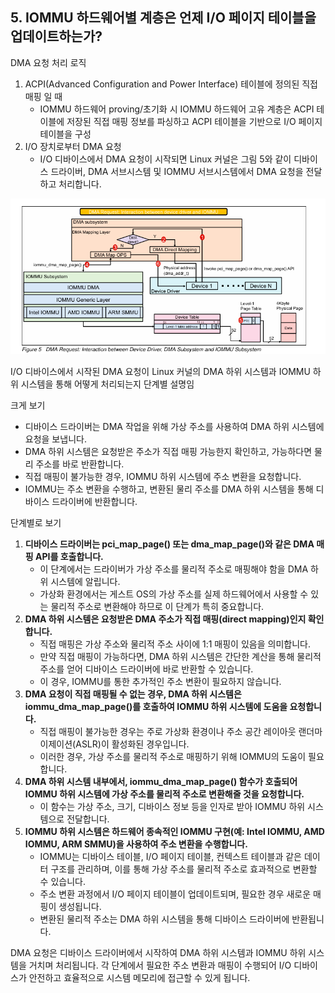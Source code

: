 ## **5. IOMMU 하드웨어별 계층은 언제 I/O 페이지 테이블을 업데이트하는가?**

DMA 요청 처리 로직

1. ACPI(Advanced Configuration and Power Interface) 테이블에 정의된 직접 매핑 일 때
    - IOMMU 하드웨어 proving/초기화 시 IOMMU 하드웨어 고유 계층은 ACPI 테이블에 저장된 직접 매핑 정보를 파싱하고 ACPI 테이블을 기반으로 I/O 페이지 테이블을 구성
2. I/O 장치로부터 DMA 요청
    - I/O 디바이스에서 DMA 요청이 시작되면 Linux 커널은 그림 5와 같이 디바이스 드라이버, DMA 서브시스템 및 IOMMU 서브시스템에서 DMA 요청을 전달하고 처리합니다.



![계층 순서](images/dma_request.png)

 I/O 디바이스에서 시작된 DMA 요청이 Linux 커널의 DMA 하위 시스템과 IOMMU 하위 시스템을 통해 어떻게 처리되는지 단계별 설명임

크게 보기

- 디바이스 드라이버는 DMA 작업을 위해 가상 주소를 사용하여 DMA 하위 시스템에 요청을 보냅니다.
- DMA 하위 시스템은 요청받은 주소가 직접 매핑 가능한지 확인하고, 가능하다면 물리 주소를 바로 반환합니다.
- 직접 매핑이 불가능한 경우, IOMMU 하위 시스템에 주소 변환을 요청합니다.
- IOMMU는 주소 변환을 수행하고, 변환된 물리 주소를 DMA 하위 시스템을 통해 디바이스 드라이버에 반환합니다.

단계별로 보기

1. **디바이스 드라이버는 pci_map_page() 또는 dma_map_page()와 같은 DMA 매핑 API를 호출합니다.**
    - 이 단계에서는 드라이버가 가상 주소를 물리적 주소로 매핑해야 함을 DMA 하위 시스템에 알립니다.
    - 가상화 환경에서는 게스트 OS의 가상 주소를 실제 하드웨어에서 사용할 수 있는 물리적 주소로 변환해야 하므로 이 단계가 특히 중요합니다.
2. **DMA 하위 시스템은 요청받은 DMA 주소가 직접 매핑(direct mapping)인지 확인합니다.**
    - 직접 매핑은 가상 주소와 물리적 주소 사이에 1:1 매핑이 있음을 의미합니다.
    - 만약 직접 매핑이 가능하다면, DMA 하위 시스템은 간단한 계산을 통해 물리적 주소를 얻어 디바이스 드라이버에 바로 반환할 수 있습니다.
    - 이 경우, IOMMU를 통한 추가적인 주소 변환이 필요하지 않습니다.
3. **DMA 요청이 직접 매핑될 수 없는 경우, DMA 하위 시스템은 iommu_dma_map_page()를 호출하여 IOMMU 하위 시스템에 도움을 요청합니다.**
    - 직접 매핑이 불가능한 경우는 주로 가상화 환경이나 주소 공간 레이아웃 랜더마이제이션(ASLR)이 활성화된 경우입니다.
    - 이러한 경우, 가상 주소를 물리적 주소로 매핑하기 위해 IOMMU의 도움이 필요합니다.
4. **DMA 하위 시스템 내부에서, iommu_dma_map_page() 함수가 호출되어 IOMMU 하위 시스템에 가상 주소를 물리적 주소로 변환해줄 것을 요청합니다.**
    - 이 함수는 가상 주소, 크기, 디바이스 정보 등을 인자로 받아 IOMMU 하위 시스템으로 전달합니다.
5. **IOMMU 하위 시스템은 하드웨어 종속적인 IOMMU 구현(예: Intel IOMMU, AMD IOMMU, ARM SMMU)을 사용하여 주소 변환을 수행합니다.**
    - IOMMU는 디바이스 테이블, I/O 페이지 테이블, 컨텍스트 테이블과 같은 데이터 구조를 관리하며, 이를 통해 가상 주소를 물리적 주소로 효과적으로 변환할 수 있습니다.
    - 주소 변환 과정에서 I/O 페이지 테이블이 업데이트되며, 필요한 경우 새로운 매핑이 생성됩니다.
    - 변환된 물리적 주소는 DMA 하위 시스템을 통해 디바이스 드라이버에 반환됩니다.

DMA 요청은 디바이스 드라이버에서 시작하여 DMA 하위 시스템과 IOMMU 하위 시스템을 거치며 처리됩니다. 각 단계에서 필요한 주소 변환과 매핑이 수행되어 I/O 디바이스가 안전하고 효율적으로 시스템 메모리에 접근할 수 있게 됩니다.